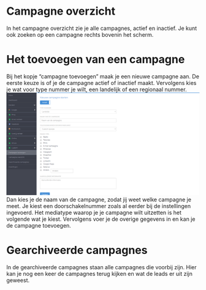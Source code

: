 <!-- TITLE: Campagnes -->
# Campagne overzicht
In het campagne overzicht zie je alle campagnes, actief en inactief. Je kunt ook zoeken op een campagne rechts bovenin het scherm. 
# Het toevoegen van een campagne
Bij het kopje “campagne toevoegen” maak je een nieuwe campagne aan. De eerste keuze is of je de campagne actief of inactief maakt. Vervolgens kies je wat voor type nummer je wilt, een landelijk of een regionaal nummer. 
![Campagne Toevoegen](/uploads/campagne-toevoegen.png "Campagne Toevoegen")
Dan kies je de naam van de campagne, zodat jij weet welke campagne je meet. Je kiest een doorschakelnummer zoals al eerder bij de instellingen ingevoerd. 
Het mediatype waarop je je campagne wilt uitzetten is het volgende wat je kiest. Vervolgens voer je de overige gegevens in en kan je de campagne toevoegen.
# Gearchiveerde campagnes
In de gearchiveerde campagnes staan alle campagnes die voorbij zijn. Hier kan je nog een keer de campagnes terug kijken en wat de leads er uit zijn geweest.

